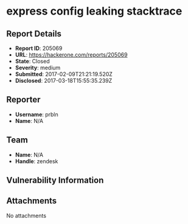 # express config leaking stacktrace

## Report Details
- **Report ID**: 205069
- **URL**: https://hackerone.com/reports/205069
- **State**: Closed
- **Severity**: medium
- **Submitted**: 2017-02-09T21:21:19.520Z
- **Disclosed**: 2017-03-18T15:55:35.239Z

## Reporter
- **Username**: prbln
- **Name**: N/A

## Team
- **Name**: N/A
- **Handle**: zendesk

## Vulnerability Information


## Attachments
No attachments
